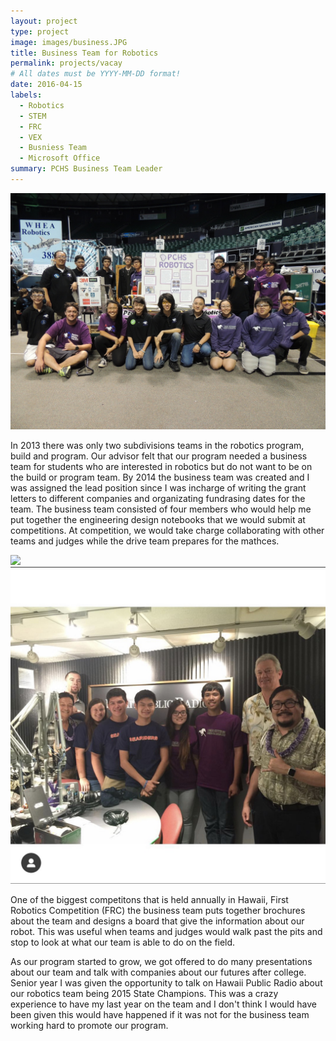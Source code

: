```yaml
---
layout: project
type: project
image: images/business.JPG
title: Business Team for Robotics 
permalink: projects/vacay
# All dates must be YYYY-MM-DD format!
date: 2016-04-15
labels:
  - Robotics 
  - STEM
  - FRC
  - VEX 
  - Busniess Team 
  - Microsoft Office 
summary: PCHS Business Team Leader 
---
```


<img class="ui medium right floated rounded image" src="../images/comp.jpg">

 In 2013 there was only two subdivisions teams in the robotics program, build and program. Our advisor felt that our program needed a business team for students who are interested in robotics but do not want to be on the build or program team. By 2014 the business team was created and I was assigned the lead position since I was incharge of writing the grant letters to different companies and organizating fundrasing dates for the team. The business team consisted of four members who would help me put together the engineering design notebooks that we would submit at competitions. At competition, we would take charge collaborating with other teams and judges while the drive team prepares for the mathces. 
 
 <div class="ui small rounded images">
  <img class="ui image" src="../images/business.JPG.png">
  <img class="ui image" src="../images/radio.jpg">
</div>

 
 One of the biggest competitons that is held annually in Hawaii, First Robotics Competition (FRC) the business team puts together brochures about the team and designs a board that give the information about our robot. This was useful when teams and judges would walk past the pits and stop to look at what our team is able to do on the field. 

 As our program started to grow, we got offered to do many presentations about our team and talk with companies about our futures after college. Senior year I was given the opportunity to talk on Hawaii Public Radio about our robotics team being 2015 State Champions. This was a crazy experience to have my last year on the team and I don't think I would have been given this would have happened if it was not for the business team working hard to promote our program.  
